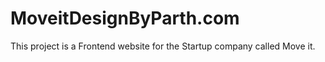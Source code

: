 # MoveitDesignByParth.com
This project is a Frontend website for the Startup company called Move it. 
